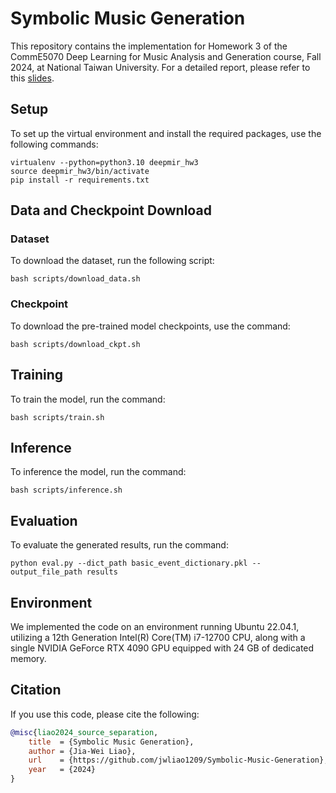 # Symbolic Music Generation

This repository contains the implementation for Homework 3 of the CommE5070 Deep Learning for Music Analysis and Generation course, Fall 2024, at National Taiwan University. For a detailed report, please refer to this [slides]().


## Setup
To set up the virtual environment and install the required packages, use the following commands:
```
virtualenv --python=python3.10 deepmir_hw3
source deepmir_hw3/bin/activate
pip install -r requirements.txt
```


## Data and Checkpoint Download

### Dataset
To download the dataset, run the following script:
```
bash scripts/download_data.sh
```

### Checkpoint
To download the pre-trained model checkpoints, use the command:
```
bash scripts/download_ckpt.sh
```


## Training
To train the model, run the command:
```
bash scripts/train.sh
```


## Inference
To inference the model, run the command:
```
bash scripts/inference.sh
```


## Evaluation
To evaluate the generated results, run the command:
```
python eval.py --dict_path basic_event_dictionary.pkl --output_file_path results
```


## Environment
We implemented the code on an environment running Ubuntu 22.04.1, utilizing a 12th Generation Intel(R) Core(TM) i7-12700 CPU, along with a single NVIDIA GeForce RTX 4090 GPU equipped with 24 GB of dedicated memory.


## Citation
If you use this code, please cite the following:
```bibtex
@misc{liao2024_source_separation,
    title  = {Symbolic Music Generation},
    author = {Jia-Wei Liao},
    url    = {https://github.com/jwliao1209/Symbolic-Music-Generation},
    year   = {2024}
}
```
